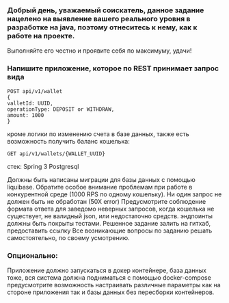 ### Добрый день, уважаемый соискатель, данное задание нацелено на выявление вашего реального уровня в разработке на java, поэтому отнеситесь к нему, как к работе на проекте. 
Выполняйте его честно и проявите себя по максимуму, удачи! 

### Напишите приложение, которое по REST принимает запрос вида
```
POST api/v1/wallet
{
valletId: UUID,
operationType: DEPOSIT or WITHDRAW,
amount: 1000
}
```
кроме логики по изменению счета в базе данных, также есть возможность получить баланс кошелька:
```
GET api/v1/wallets/{WALLET_UUID}
```

стек:
Spring 3
Postgresql

Должны быть написаны миграции для базы данных с помощью liquibase.
Обратите особое внимание проблемам при работе в конкурентной среде (1000 RPS по одному кошельку). 
Ни один запрос не должен быть не обработан (50Х error) 
Предусмотрите соблюдение формата ответа для заведомо неверных запросов, когда кошелька не существует, не валидный json, или недостаточно средств. 
эндпоинты должны быть покрыты тестами. 
Решенное задание залить на гитхаб, предоставить ссылку 
Все возникающие вопросы по заданию решать самостоятельно, по своему усмотрению.

### Опционально: ### 
Приложение должно запускаться в докер контейнере, база данных тоже, вся система должна подниматься с помощью docker-compose предусмотрите возможность настраивать различные параметры как на стороне приложения так и базы данных без пересборки контейнеров. 
